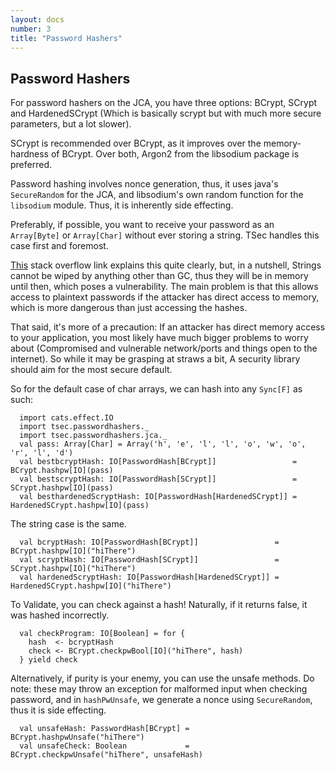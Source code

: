 ```yaml
---
layout: docs
number: 3
title: "Password Hashers"
---
```


## Password Hashers

For password hashers on the JCA, you have three options: BCrypt, SCrypt and HardenedSCrypt 
(Which is basically scrypt but with much more secure parameters, but a lot slower).

SCrypt is recommended over BCrypt, as it improves over the memory-hardness of BCrypt. Over both,
Argon2 from the libsodium package is preferred.

Password hashing involves nonce generation, thus, it uses java's `SecureRandom` for the JCA, and 
libsodium's own random function for the `libsodium` module. Thus,
it is inherently side effecting. 

Preferably, if possible, you want to receive your password as an `Array[Byte]` or
`Array[Char]` without ever storing a string. TSec handles this case first and foremost.

[This](https://stackoverflow.com/questions/8881291/why-is-char-preferred-over-string-for-passwords) stack overflow
link explains this quite clearly, but, in a nutshell, Strings cannot be wiped by anything other than GC, thus they will
be in memory until then, which poses a vulnerability. The main problem is that this allows access to plaintext passwords
if the attacker has direct access to memory, which is more dangerous than just accessing the hashes.

That said, it's more of a precaution: If an attacker has direct memory access to your application, you most likely
have much bigger problems to worry about (Compromised and vulnerable network/ports and things open to the internet). 
So while it may be grasping at straws a bit, A security library should aim for the most secure default.

So for the default case of char arrays, we can hash into any `Sync[F]` as such:

```tut:silent
  import cats.effect.IO
  import tsec.passwordhashers._
  import tsec.passwordhashers.jca._
  val pass: Array[Char] = Array('h', 'e', 'l', 'l', 'o', 'w', 'o', 'r', 'l', 'd')
  val bestbcryptHash: IO[PasswordHash[BCrypt]]                 = BCrypt.hashpw[IO](pass)
  val bestscryptHash: IO[PasswordHash[SCrypt]]                 = SCrypt.hashpw[IO](pass)
  val besthardenedScryptHash: IO[PasswordHash[HardenedSCrypt]] = HardenedSCrypt.hashpw[IO](pass)
```

The string case is the same.
```tut:silent
  val bcryptHash: IO[PasswordHash[BCrypt]]                 = BCrypt.hashpw[IO]("hiThere")
  val scryptHash: IO[PasswordHash[SCrypt]]                 = SCrypt.hashpw[IO]("hiThere")
  val hardenedScryptHash: IO[PasswordHash[HardenedSCrypt]] = HardenedSCrypt.hashpw[IO]("hiThere")
```

To Validate, you can check against a hash! Naturally, if it returns false, it was hashed incorrectly.

```tut:silent
  val checkProgram: IO[Boolean] = for {
    hash  <- bcryptHash
    check <- BCrypt.checkpwBool[IO]("hiThere", hash)
  } yield check
```

Alternatively, if purity is your enemy, you can use the unsafe methods. Do note: 
these may throw an exception for malformed input when checking password, and in `hashPwUnsafe`, we generate
a nonce using `SecureRandom`, thus it is side effecting.

```tut:silent
  val unsafeHash: PasswordHash[BCrypt] = BCrypt.hashpwUnsafe("hiThere")
  val unsafeCheck: Boolean             = BCrypt.checkpwUnsafe("hiThere", unsafeHash)
```
